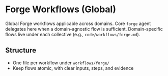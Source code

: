 
# Forge Workflows (Global)

Global Forge workflows applicable across domains. Core `forge` agent delegates here when a domain-agnostic flow is sufficient. Domain-specific flows live under each collective (e.g., `code/workflows/forge.md`).

## Structure
- One file per workflow under `workflows/forge/`
- Keep flows atomic, with clear inputs, steps, and evidence

